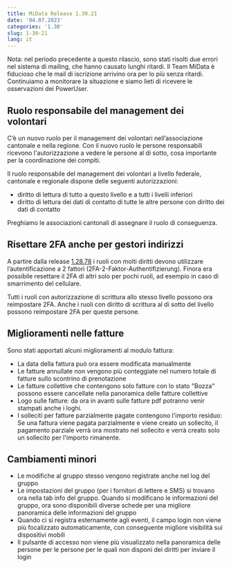```yaml
---
title: MiData Release 1.30.21
date: '04.07.2023'
categories: '1.30'
slug: 1-30-21
lang: it
---
```


Nota: nel periodo precedente a questo rilascio, sono stati risolti due errori nel sistema di mailing, che hanno causato lunghi ritardi. Il Team MiData è fiducioso che le mail di iscrizione arrivino ora per lo più senza ritardi. Continuiamo a monitorare la situazione e siamo lieti di ricevere le osservazioni dei PowerUser.

## Ruolo responsabile del management dei volontari

C’è un nuovo ruolo per il management dei volontari nell’associazione cantonale e nella regione. Con il nuovo ruolo le persone responsabili ricevono l'autorizzazione a vedere le persone al di sotto, cosa importante per la coordinazione dei compiti.

Il ruolo responsabile del management dei volontari a livello federale, cantonale e regionale dispone delle seguenti autorizzazioni:

- diritto di lettura di tutto a questo livello e a tutti i livelli inferiori
- diritto di lettura dei dati di contatto di tutte le altre persone con diritto dei dati di contatto

Preghiamo le associazioni cantonali di assegnare il ruolo di conseguenza.

## Risettare 2FA anche per gestori indirizzi

A partire dalla release [1.28.78](https://docu.scout.ch/it/note-di-rilascio/1-28-78) i ruoli con molti diritti devono utilizzare l’autentificazione a 2 fattori (2FA-2-Faktor-Authentifizierung). Finora era possibile resettare il 2FA di altri solo per pochi ruoli, ad esempio in caso di smarrimento del cellulare.

Tutti i ruoli con autorizzazione di scrittura allo stesso livello possono ora reimpostare 2FA. Anche i ruoli con diritto di scrittura al di sotto del livello possono reimpostare 2FA per queste persone.

## Miglioramenti nelle fatture

Sono stati apportati alcuni miglioramenti al modulo fattura:

- La data della fattura può ora essere modificata manualmente
- Le fatture annullate non vengono più conteggiate nel numero totale di fatture sullo scontrino di prenotazione
- Le fatture collettive che contengono solo fatture con lo stato "Bozza" possono essere cancellate nella panoramica delle fatture collettive
- Logo sulle fatture: da ora in avanti sulle fatture pdf potranno venir stampati anche i loghi.
- I solleciti per fatture parzialmente pagate contengono l'importo residuo: Se una fattura viene pagata parzialmente e viene creato un sollecito, il pagamento parziale verrà ora mostrato nel sollecito e verrà creato solo un sollecito per l'importo rimanente.

## Cambiamenti minori

- Le modifiche al gruppo stesso vengono registrate anche nel log del gruppo
- Le impostazioni del gruppo (per i fornitori di lettere e SMS) si trovano ora nella tab info del gruppo. Quando si modificano le informazioni del gruppo, ora sono disponibili diverse schede per una migliore panoramica delle informazioni del gruppo
- Quando ci si registra esternamente agli eventi, il campo login non viene più focalizzato automaticamente, con conseguente migliore visibilità sui dispositivi mobili
- Il pulsante di accesso non viene più visualizzato nella panoramica delle persone per le persone per le quali non disponi dei diritti per inviare il login